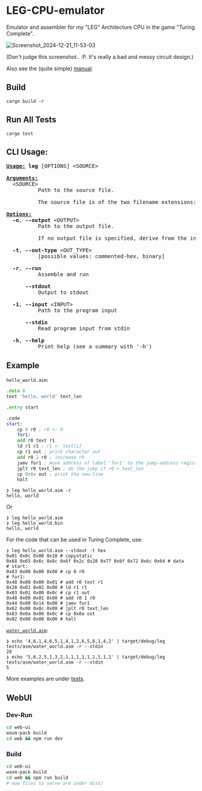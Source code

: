LEG-CPU-emulator
===

Emulator and assembler for my "LEG" Architecture CPU in the game "Turing Complete".

![Screenshot_2024-12-21_11-53-03](https://github.com/user-attachments/assets/f9f85213-9d49-4efa-9308-dc87641e8c04)

(Don't judge this screenshot.. :P. It's really a bad and messy circuit design.)

Also see the (quite simple) [manual](https://github.com/bczhc/leg-cpu-emulator/blob/master/Manual.md).

## Build

```shell
cargo build -r
```

## Run All Tests

```shell
cargo test
```

## CLI Usage:
<pre><u style="text-decoration-style:solid"><b>Usage:</b></u> <b>leg</b> [OPTIONS] &lt;SOURCE&gt;

<u style="text-decoration-style:solid"><b>Arguments:</b></u>
  &lt;SOURCE&gt;
          Path to the source file.
          
          The source file is of the two filename extensions: .asm/.bin

<u style="text-decoration-style:solid"><b>Options:</b></u>
  <b>-o</b>, <b>--output</b> &lt;OUTPUT&gt;
          Path to the output file.
          
          If no output file is specified, derive from the input file.

  <b>-t</b>, <b>--out-type</b> &lt;OUT_TYPE&gt;
          [possible values: commented-hex, binary]

  <b>-r</b>, <b>--run</b>
          Assemble and run

      <b>--stdout</b>
          Output to stdout

  <b>-i</b>, <b>--input</b> &lt;INPUT&gt;
          Path to the program input

      <b>--stdin</b>
          Read program input from stdin

  <b>-h</b>, <b>--help</b>
          Print help (see a summary with &apos;-h&apos;)</pre>

## Example

`hello_world.asm`:
```asm
.data 0
text 'hello, world' text_len

.entry start

.code
start:
    cp 0 r0 ; r0 <- 0
    for1:
    add r0 text r1
    ld r1 r1 ; r1 <- text[i]
    cp r1 out ; print character out
    add r0 1 r0 ; increase r0
    jamv for1 ; move address of label 'for1' to the jump-address register
    jplt r0 text_len ; do the jump if r0 < text_len
    cp 0x0a out ; print the new-line
    halt
```

```console
❯ leg hello_world.asm -r
hello, world
```
Or
```console
❯ leg hello_world.asm
❯ leg hello_world.bin
hello, world
```
For the code that can be used in Turing Complete, use:
```console
❯ leg hello_world.asm --stdout -t hex
0x01 0x0c 0x00 0x10 # copystatic
0x68 0x65 0x6c 0x6c 0x6f 0x2c 0x20 0x77 0x6f 0x72 0x6c 0x64 # data
# start:
0x83 0x00 0x00 0x00 # cp 0 r0
# for1:
0x48 0x00 0x00 0x01 # add r0 text r1
0x28 0x01 0x01 0x00 # ld r1 r1
0x03 0x01 0x00 0x0c # cp r1 out
0x48 0x00 0x01 0x00 # add r0 1 r0
0x44 0x00 0x14 0x00 # jamv for1
0x62 0x00 0x0c 0x00 # jplt r0 text_len
0x83 0x0a 0x00 0x0c # cp 0x0a out
0x02 0x00 0x00 0x00 # halt
```

[`water_world.asm`](https://github.com/bczhc/leg-cpu-emulator/blob/master/tests/asm/water_world.asm):
```console
❯ echo '4,6,1,4,6,5,1,4,1,2,6,5,6,1,4,2' | target/debug/leg tests/asm/water_world.asm -r --stdin
28
❯ echo '5,6,2,5,1,3,2,1,1,1,1,1,1,1,1,1' | target/debug/leg tests/asm/water_world.asm -r --stdin
5
```

More examples are under [tests](https://github.com/bczhc/leg-cpu-emulator/tree/master/tests).

## WebUI

### Dev-Run

```bash
cd web-ui
wasm-pack build
cd web && npm run dev
```

### Build

```bash
cd web-ui
wasm-pack build
cd web && npm run build
# now files to serve are under dist/
```
